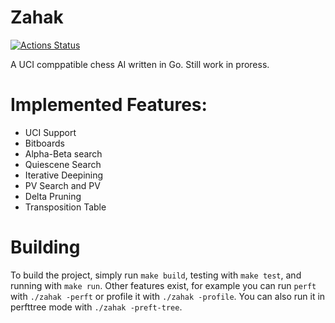 # Zahak

[![Actions Status](https://github.com/amanjpro/zahak/workflows/./.github/workflows/badge.svg)](https://github.com/amanjpro/zahak/actions)


A UCI comppatible chess AI written in Go. Still work in proress.


# Implemented Features:

- UCI Support
- Bitboards
- Alpha-Beta search
- Quiescene Search
- Iterative Deepining
- PV Search and PV
- Delta Pruning
- Transposition Table


# Building

To build the project, simply run `make build`, testing with `make test`, and running with `make run`.
Other features exist, for example you can run `perft` with `./zahak -perft` or profile it with `./zahak -profile`.
You can also run it in perfttree mode with `./zahak -preft-tree`.
